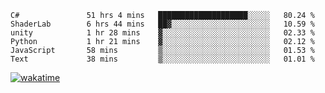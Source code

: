 <!--START_SECTION:waka-->

```text
C#               51 hrs 4 mins   ████████████████████░░░░░   80.24 %
ShaderLab        6 hrs 44 mins   ██▓░░░░░░░░░░░░░░░░░░░░░░   10.59 %
unity            1 hr 28 mins    ▓░░░░░░░░░░░░░░░░░░░░░░░░   02.33 %
Python           1 hr 21 mins    ▓░░░░░░░░░░░░░░░░░░░░░░░░   02.12 %
JavaScript       58 mins         ▒░░░░░░░░░░░░░░░░░░░░░░░░   01.53 %
Text             38 mins         ▒░░░░░░░░░░░░░░░░░░░░░░░░   01.01 %
```

<!--END_SECTION:waka-->
[![wakatime](https://wakatime.com/badge/user/6c2f442e-41b4-42e3-bc06-d5d8203ad1da.svg)](https://wakatime.com/@6c2f442e-41b4-42e3-bc06-d5d8203ad1da)
